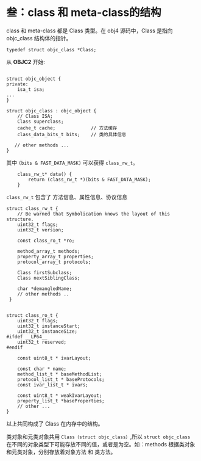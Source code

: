 # 叁：class 和 meta-class的结构


class 和 meta-class 都是 Class 类型。在 obj4 源码中，Class 是指向 objc_class 结构体的指针。

```
typedef struct objc_class *Class;
```

从 __OBJC2__ 开始: 

```

struct objc_object {
private:
    isa_t isa;
...
}

struct objc_class : objc_object {
    // Class ISA;
    Class superclass;
    cache_t cache;             // 方法缓存
    class_data_bits_t bits;    // 类的具体信息
    
   // other methods ... 
}
```
其中 `(bits & FAST_DATA_MASK)` 可以获得 `class_rw_t`。

```
	class_rw_t* data() {
        return (class_rw_t *)(bits & FAST_DATA_MASK);
    }
```
`class_rw_t` 包含了 方法信息、属性信息、协议信息

```
struct class_rw_t {
    // Be warned that Symbolication knows the layout of this structure.
    uint32_t flags;
    uint32_t version;

    const class_ro_t *ro;

    method_array_t methods;
    property_array_t properties;
    protocol_array_t protocols;

    Class firstSubclass;
    Class nextSiblingClass;

    char *demangledName;
    // other methods ..
 }


struct class_ro_t {
    uint32_t flags;
    uint32_t instanceStart;
    uint32_t instanceSize;
#ifdef __LP64__
    uint32_t reserved;
#endif

    const uint8_t * ivarLayout;
    
    const char * name;
    method_list_t * baseMethodList;
    protocol_list_t * baseProtocols;
    const ivar_list_t * ivars;

    const uint8_t * weakIvarLayout;
    property_list_t *baseProperties;
    // other ...
}
```
以上共同构成了 Class 在内存中的结构。

类对象和元类对象共用 `Class（struct objc_class）`,所以 `struct objc_class ` 在不同的对象类型下可能存放不同的值，或者是为空。如：methods 根据类对象和元类对象，分别存放着对象方法 和 类方法。